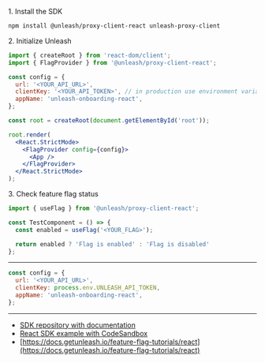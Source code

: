 1\. Install the SDK
```sh
npm install @unleash/proxy-client-react unleash-proxy-client
```

2\. Initialize Unleash
```jsx
import { createRoot } from 'react-dom/client';
import { FlagProvider } from '@unleash/proxy-client-react';

const config = {
  url: '<YOUR_API_URL>',
  clientKey: '<YOUR_API_TOKEN>', // in production use environment variable
  appName: 'unleash-onboarding-react',
};

const root = createRoot(document.getElementById('root'));

root.render(
  <React.StrictMode>
    <FlagProvider config={config}>
      <App />
    </FlagProvider>
  </React.StrictMode>
);
```

3\. Check feature flag status
```jsx
import { useFlag } from '@unleash/proxy-client-react';

const TestComponent = () => {
  const enabled = useFlag('<YOUR_FLAG>');

  return enabled ? 'Flag is enabled' : 'Flag is disabled'
};
```
---
```jsx
const config = {
  url: '<YOUR_API_URL>', 
  clientKey: process.env.UNLEASH_API_TOKEN,
  appName: 'unleash-onboarding-react',
};
```

---
- [SDK repository with documentation](https://github.com/Unleash/proxy-client-react)
- [React SDK example with CodeSandbox](https://github.com/Unleash/unleash-sdk-examples/tree/main/React)
- [https://docs.getunleash.io/feature-flag-tutorials/react](https://docs.getunleash.io/feature-flag-tutorials/react)

